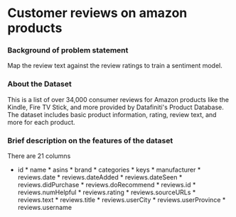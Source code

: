 # Customer reviews on amazon products

### Background of problem statement
Map the review text against the review ratings to train a sentiment model.

### About the Dataset
This is a list of over 34,000 consumer reviews for Amazon products like the Kindle, Fire TV Stick, and more provided by Datafiniti's Product Database. The dataset includes basic product information, rating, review text, and more for each product.

### Brief description on the features of the dataset
There are 21 columns
* id	 * name	* asins	* brand	* categories	* keys	* manufacturer	* reviews.date	* reviews.dateAdded	* reviews.dateSeen	* reviews.didPurchase	* reviews.doRecommend	* reviews.id	* reviews.numHelpful	* reviews.rating	* reviews.sourceURLs	* reviews.text	* reviews.title	* reviews.userCity	* reviews.userProvince	* reviews.username

